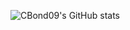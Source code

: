 ![CBond09's GitHub stats](https://github-readme-stats.vercel.app/api?username=CBond09&show_icons=true&theme=github_dark)
